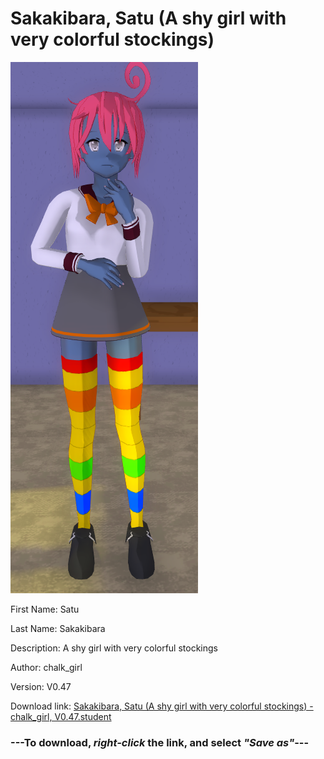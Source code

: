 # Sakakibara, Satu (A shy girl with very colorful stockings)

<img src = "https://raw.githubusercontent.com/Arbiter1223/Daigaku-Gurashi-Custom-Students/master/Students/Files/Sakakibara%2C%20Satu%20(A%20shy%20girl%20with%20very%20colorful%20stockings).png">

First Name: Satu

Last Name: Sakakibara

Description: A shy girl with very colorful stockings

Author: chalk_girl

Version: V0.47

Download link: <a href="https://raw.githubusercontent.com/Arbiter1223/Daigaku-Gurashi-Custom-Students/master/Students/Files/Sakakibara%2C%20Satu%20(A%20shy%20girl%20with%20very%20colorful%20stockings)%20-%20chalk_girl%2C%20V0.47.student">Sakakibara, Satu (A shy girl with very colorful stockings) - chalk_girl, V0.47.student</a>

### ---**To download, _right-click_ the link, and select _"Save as"_**---
